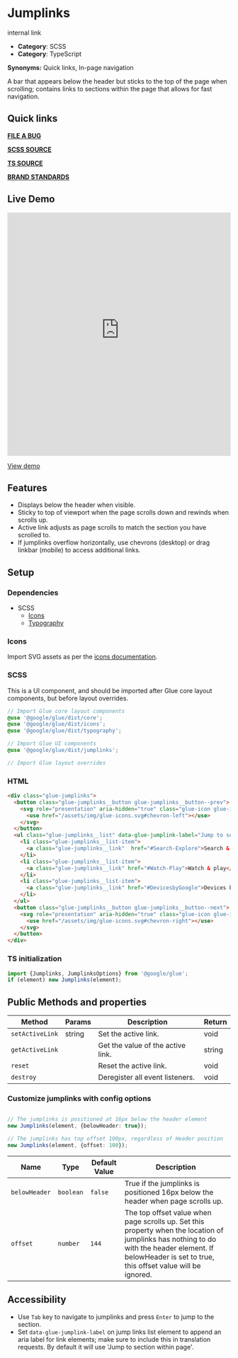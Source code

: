 # Jumplinks

internal link

<!--*
# Document freshness: For more information, see internal link
freshness: { owner: 'glue-eng-core' reviewed: '2023-04-12' }
*-->



-   **Category**: SCSS
-   **Category**: TypeScript

**Synonyms:** Quick links, In-page navigation

A bar that appears below the header but sticks to the top of the page when
scrolling; contains links to sections within the page that allows for fast
navigation.

## Quick links

<section class="multicol">

**[FILE A BUG](https://b.corp.google.com/issues/new?component=86195&template=326202&title=%5BJumplinks%5D)**

**[SCSS SOURCE](/src/jumplinks/_index.scss)**

**[TS SOURCE](/src/jumplinks/index.ts)**

**[BRAND STANDARDS](https://standards.google/guidelines/marketing-web-standards/components/jump-links.html)**

</section>

## Live Demo

<iframe src="https://28-0-dot-glue-demo.appspot.com/standards-demos/components/jumplinks/"
        width="100%" height="550" style="border:0;max-width:760px;"></iframe>

[View demo](https://28-0-dot-glue-demo.appspot.com/standards-demos/components/jumplinks/)

## Features

-   Displays below the header when visible.
-   Sticky to top of viewport when the page scrolls down and rewinds when
    scrolls up.
-   Active link adjusts as page scrolls to match the section you have scrolled
    to.
-   If jumplinks overflow horizontally, use chevrons (desktop) or drag linkbar
    (mobile) to access additional links.

## Setup

### Dependencies

-   SCSS
    -   [Icons](/docs/components/icons.md)
    -   [Typography](/docs/components/typography.md)

### Icons

Import SVG assets as per the
[icons documentation](/docs/components/icons.md).

### SCSS

This is a UI component, and should be imported after Glue core layout
components, but before layout overrides.

```scss
// Import Glue core layout components
@use '@google/glue/dist/core';
@use '@google/glue/dist/icons';
@use '@google/glue/dist/typography';

// Import Glue UI components
@use '@google/glue/dist/jumplinks';

// Import Glue layout overrides
```


### HTML

```html
<div class="glue-jumplinks">
  <button class="glue-jumplinks__button glue-jumplinks__button--prev">
    <svg role="presentation" aria-hidden="true" class="glue-icon glue-icon--18px">
      <use href="/assets/img/glue-icons.svg#chevron-left"></use>
    </svg>
  </button>
  <ul class="glue-jumplinks__list" data-glue-jumplink-label="Jump to section within page">
    <li class="glue-jumplinks__list-item">
      <a class="glue-jumplinks__link"  href="#Search-Explore">Search & explore</a>
    </li>
    <li class="glue-jumplinks__list-item">
      <a class="glue-jumplinks__link" href="#Watch-Play">Watch & play</a>
    </li>
    <li class="glue-jumplinks__list-item">
      <a class="glue-jumplinks__link" href="#DevicesbyGoogle">Devices by Google</a>
    </li>
  </ul>
  <button class="glue-jumplinks__button glue-jumplinks__button--next">
    <svg role="presentation" aria-hidden="true" class="glue-icon glue-icon--18px">
      <use href="/assets/img/glue-icons.svg#chevron-right"></use>
    </svg>
  </button>
</div>
```

### TS initialization

```ts
import {Jumplinks, JumplinksOptions} from '@google/glue';
if (element) new Jumplinks(element);
```



## Public Methods and properties

Method          | Params | Description                       | Return
--------------- | ------ | --------------------------------- | ------
`setActiveLink` | string | Set the active link.              | void
`getActiveLink` |        | Get the value of the active link. | string
`reset`         |        | Reset the active link.            | void
`destroy`       |        | Deregister all event listeners.   | void

### Customize jumplinks with config options

```ts

// The jumplinks is positioned at 16px below the header element
new Jumplinks(element, {belowHeader: true});

// The jumplinks has top offset 100px, regardless of Header position
new Jumplinks(element, {offset: 100});

```

| Name          | Type      | Default Value | Description                      |
| ------------- | --------- | ------------- | -------------------------------- |
| `belowHeader` | `boolean` | `false`       | True if the jumplinks is positioned 16px below the header when page scrolls up. |
| `offset`      | `number`  | `144`         | The top offset value when page scrolls up. Set this property when the location of jumplinks has nothing to do with the header element. If belowHeader is set to true, this offset value will be ignored. |

## Accessibility

-   Use `Tab` key to navigate to jumplinks and press `Enter` to jump to the
    section.
-   Set `data-glue-jumplink-label` on jump links list element to append an aria
    label for link elements; make sure to include this in translation requests.
    By default it will use 'Jump to section within page'.
